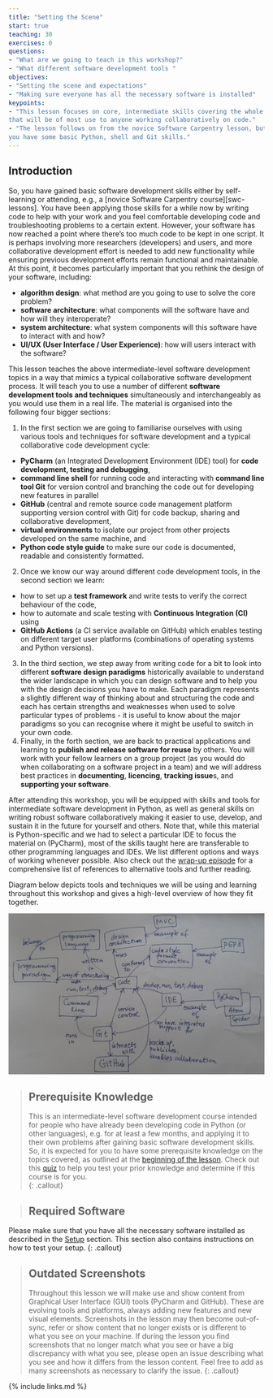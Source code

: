 ```yaml
---
title: "Setting the Scene"
start: true
teaching: 30
exercises: 0
questions:
- "What are we going to teach in this workshop?"
- "What different software development tools "
objectives:
- "Setting the scene and expectations"
- "Making sure everyone has all the necessary software is installed"
keypoints:
- "This lesson focuses on core, intermediate skills covering the whole software development life-cycle 
that will be of most use to anyone working collaboratively on code."
- "The lesson follows on from the novice Software Carpentry lesson, but it not a prerequisite for attending as long as
you have some basic Python, shell and Git skills."
---
```


## Introduction
So, you have gained basic software development skills either by self-learning or attending, e.g., a [novice Software 
Carpentry course][swc-lessons]. You have been applying those skills for a while now by writing code to help with your work and you 
feel comfortable developing code and troubleshooting problems to a certain extent. However, your software 
has now reached a point where there’s too much code to be kept in one script. It is perhaps involving more 
researchers (developers) and users, and more collaborative development effort is needed to add new functionality 
while ensuring previous development efforts remain functional and maintainable. At this point, 
it becomes particularly important that you rethink the design of your software, including:

- **algorithm design**: what method are you going to use to solve the core problem?
- **software architecture**: what components will the software have and how will they interoperate?
- **system architecture**: what system components will this software have to interact with and how?
- **UI/UX (User Interface / User Experience)**: how will users interact with the software?

This lesson teaches the above intermediate-level software development topics in a way that mimics a typical collaborative 
software development process. It will teach you to use a number of different **software development tools and techniques** 
simultaneously and interchangeably as you would use them in a real life. The material is organised into the following 
four bigger sections:

1. In the first section we are going to familiarise ourselves with using various tools and techniques for 
software development and a typical collaborative code development cycle: 
- **PyCharm** (an Integrated Development Environment (IDE) tool) for **code development, testing and debugging**, 
- **command line shell** for running code and interacting with **command line tool Git** for version control and 
branching the code out for developing new features in parallel
- **GitHub** (central and remote source code management platform supporting version control with Git) for code backup, sharing and 
collaborative development, 
- **virtual environments** to isolate our project from other projects developed on the same machine, and 
- **Python code style guide** to make sure our code is documented, readable and consistently formatted.
2. Once we know our way around different code development tools, in the second section we learn:
- how to set up a **test framework** and write tests to verify the correct behaviour of the code, 
- how to automate and scale testing with **Continuous Integration (CI)** using 
- **GitHub Actions** (a CI service available on GitHub) which enables testing on different target user platforms 
(combinations of operating systems and Python versions).
3. In the third section, we step away from writing code for a bit to look into different **software design paradigms** 
historically available to understand the wider landscape in which you can design software and to help you with the 
design decisions you have to make. Each paradigm represents a slightly different way of thinking about and structuring 
the code and each has certain strengths and weaknesses when used to solve particular types of problems - 
it is useful to know about the major paradigms so you can recognise where it might be useful to switch in your own code. 
4. Finally, in the forth section, we are back to practical applications and learning to **publish and release 
software for reuse** by others. You will work with your fellow learners on a group project (as you would do when 
collaborating on a software project in a team) and we will address best practices in **documenting**, **licencing**, **tracking 
issue**s, and **supporting your software**.

After attending this workshop, you will be equipped with skills and tools for intermediate software development in Python, 
as well as general skills on writing robust software collaboratively making it easier to use, develop, 
and sustain it in the future for yourself and others. Note that, while this material is Python-specific 
and we had to select a particular IDE to focus the material on (PyCharm), most of the skills taught here are transferable to other 
programming languages and IDEs. We list different options and ways of working whenever possible. Also check out the 
[wrap-up episode](../wrap-up/index.html)
for a comprehensive list of references to alternative tools and further reading. 

Diagram below depicts tools and techniques we will be using and learning throughout this workshop and gives a high-level overview 
of how they fit together.

![Overview of tools and techniques covered in the course](../fig/course-concept-map.png)

> ## Prerequisite Knowledge
> This is an intermediate-level software development course intended for people who have already been developing code in 
> Python (or other languages), e.g. for at least a few months, and applying it to their own problems 
> after gaining basic software development skills. 
> So, it is expected for you to have some prerequisite knowledge on the topics covered, as outlined at the [beginning of the lesson](/index.html#prerequisites).
Check out this [quiz](../quiz/index.html) to help you test your prior knowledge and determine if this course is for you.  
{: .callout} 

> ## Required Software
Please make sure that you have all the necessary software installed as described in the [Setup](../setup.html) section. 
This section also contains instructions on how to test your setup. 
{: .callout} 

> ## Outdated Screenshots
> Throughout this lesson we will make use and show content from Graphical User Interface (GUI) tools (PyCharm and GitHub). 
> These are evolving tools and platforms, always adding new features and new visual elements. 
> Screenshots in the lesson may then become out-of-sync, refer or show content that no longer exists or is different to 
> what you see on your machine. If during the lesson you find screenshots that no longer match what you see or have 
> a big discrepancy with what you see, please open an issue describing what you see and how it differs from the lesson 
> content. Feel free to add as many screenshots as necessary to clarify the issue.
{: .callout} 

{% include links.md %}
